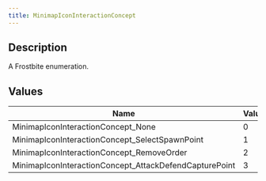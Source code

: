 ```yaml
---
title: MinimapIconInteractionConcept
---
```

## Description

A Frostbite enumeration.

## Values

| Name                                                    | Value | Description |
| ------------------------------------------------------- | ----- | ----------- |
| MinimapIconInteractionConcept\_None                     | 0     |             |
| MinimapIconInteractionConcept\_SelectSpawnPoint         | 1     |             |
| MinimapIconInteractionConcept\_RemoveOrder              | 2     |             |
| MinimapIconInteractionConcept\_AttackDefendCapturePoint | 3     |             |
